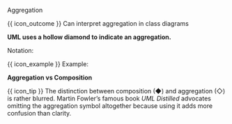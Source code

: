 <span id="title">Aggregation</span>

<span id="prereqs"></span>

<span id="outcomes">{{ icon_outcome }} Can interpret aggregation in class diagrams</span>

<div id="body">

**UML uses a hollow diamond to indicate an aggregation.**

Notation:

<pic src="{{baseUrl}}/uml/classDiagrams/aggregation/what/images/notation.png" height="45" />

<box>

{{ icon_example }} Example:

<pic src="{{baseUrl}}/uml/classDiagrams/aggregation/what/images/clubPerson.png" height="85" />
<p/>

</box>

<box>

**Aggregation vs Composition**

{{ icon_tip }} The distinction between composition (&#9670;) and aggregation (&#9671;) is rather blurred. Martin Fowler’s famous book _UML Distilled_ advocates omitting the aggregation symbol altogether because using it adds more confusion than clarity.

</box>

</div>

<div id="extras">
<include src="exercisesPanel.md" boilerplate/>
</div>
